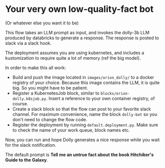 # Your very own low-quality-fact bot

(Or whatever else you want it to be)

This flow takes an LLM prompt as input, and invokes the dolly-3b LLM produced by databricks to generate a response. The response is posted to slack via a slack hook.

The deployment assumes you are using kubernetes, and includes a kustomization to require quite a lot of memory (ref the big model).

In order to make this all work:

- Build and push the image located in `images/orion_dolly/` to a docker registry of your choice. Because this image contains the LLM, it is quite big. So you might have to be patient.
- Register a KubernetesJob block, similar to `blocks/orion-dolly.k8sjob.py`. Insert a reference to your own container registry, of course.
- Create a slack block so that the flow can post to your favorite slack channel. For maximum convenience, name the block `dolly-bot` so you don't need to change the flow code.
- Register the deployment by running `default.deployment.py`. Make sure to check the name of your work queue, block names etc.


Now, you can run and hope Dolly generates a nice response while you wait for the slack notification.

The default prompt is **Tell me an untrue fact about the book Hitchiker's Guide to the Galaxy**.


